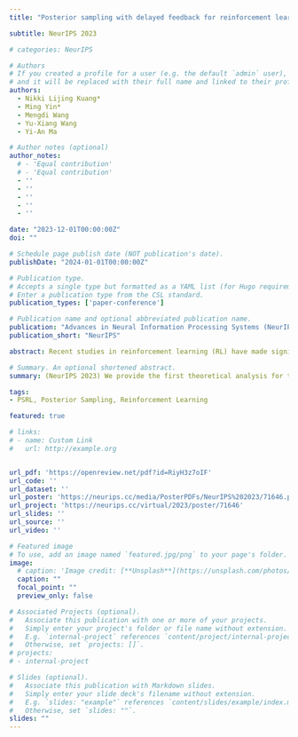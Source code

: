 ```yaml
---
title: "Posterior sampling with delayed feedback for reinforcement learning with linear function approximation"

subtitle: NeurIPS 2023

# categories: NeurIPS

# Authors
# If you created a profile for a user (e.g. the default `admin` user), write the username (folder name) here
# and it will be replaced with their full name and linked to their profile.
authors:
  - Nikki Lijing Kuang*
  - Ming Yin*
  - Mengdi Wang
  - Yu-Xiang Wang 
  - Yi-An Ma

# Author notes (optional)
author_notes:
  # - 'Equal contribution'
  # - 'Equal contribution'
  - ''
  - ''
  - ''
  - ''
  - ''

date: "2023-12-01T00:00:00Z"
doi: ""

# Schedule page publish date (NOT publication's date).
publishDate: "2024-01-01T00:00:00Z"

# Publication type.
# Accepts a single type but formatted as a YAML list (for Hugo requirements).
# Enter a publication type from the CSL standard.
publication_types: ['paper-conference']

# Publication name and optional abbreviated publication name.
publication: "Advances in Neural Information Processing Systems (NeurIPS)"
publication_short: "NeurIPS"

abstract: Recent studies in reinforcement learning (RL) have made significant progress by leveraging function approximation to alleviate the sample complexity hurdle for better performance. Despite the success, existing provably efficient algorithms typically rely on the accessibility of immediate feedback upon taking actions. The failure to account for the impact of delay in observations can significantly degrade the performance of real-world systems due to the regret blow-up. In this work, we tackle the challenge of delayed feedback in RL with linear function approximation by employing posterior sampling, which has been shown to empirically outperform the popular UCB algorithms in a wide range of regimes. We first introduce \textit{Delayed-PSVI}, an optimistic value-based algorithm that effectively explores the value function space via noise perturbation with posterior sampling. We provide the first analysis for posterior sampling algorithms with delayed feedback in RL and show our algorithm achieves worst-case regret in the presence of unknown stochastic delays. Here is the expected delay. To further improve its computational efficiency and to expand its applicability in high-dimensional RL problems, we incorporate a gradient-based approximate sampling scheme via Langevin dynamics for \textit{Delayed-LPSVI}, which maintains the same order-optimal regret guarantee with computational cost. Empirical evaluations are performed to demonstrate the statistical and computational efficacy of our algorithms.

# Summary. An optional shortened abstract.
summary: (NeurIPS 2023) We provide the first theoretical analysis for the class of posterior sampling algorithms to handle delayed feedback in RL frameworks.

tags:
- PSRL, Posterior Sampling, Reinforcement Learning 

featured: true

# links:
# - name: Custom Link
#   url: http://example.org


url_pdf: 'https://openreview.net/pdf?id=RiyH3z7oIF'
url_code: ''
url_dataset: ''
url_poster: 'https://neurips.cc/media/PosterPDFs/NeurIPS%202023/71646.png?t=1702362883.9005537'
url_project: 'https://neurips.cc/virtual/2023/poster/71646'
url_slides: ''
url_source: ''
url_video: ''

# Featured image
# To use, add an image named `featured.jpg/png` to your page's folder. 
image:
  # caption: 'Image credit: [**Unsplash**](https://unsplash.com/photos/s9CC2SKySJM)'
  caption: ""
  focal_point: ""
  preview_only: false

# Associated Projects (optional).
#   Associate this publication with one or more of your projects.
#   Simply enter your project's folder or file name without extension.
#   E.g. `internal-project` references `content/project/internal-project/index.md`.
#   Otherwise, set `projects: []`.
# projects:
# - internal-project

# Slides (optional).
#   Associate this publication with Markdown slides.
#   Simply enter your slide deck's filename without extension.
#   E.g. `slides: "example"` references `content/slides/example/index.md`.
#   Otherwise, set `slides: ""`.
slides: ""
---
```


<!-- {{% callout note %}}
Create your slides in Markdown - click the *Slides* button to check out the example.
{{% /callout %}} -->

<!-- Add the publication's **full text** or **supplementary notes** here. You can use rich formatting such as including [code, math, and images](https://docs.hugoblox.com/content/writing-markdown-latex/). -->
